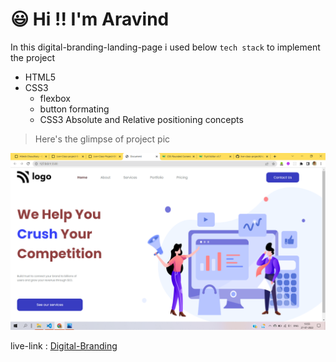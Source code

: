 # :smiley: Hi !! I'm Aravind

In this digital-branding-landing-page i used below `tech stack` to implement the project

- HTML5
- CSS3
  - flexbox
  - button formating
  - CSS3 Absolute and Relative positioning concepts

> Here's the glimpse of project pic

![project-04](./assets/project-04.png)

live-link : [Digital-Branding](https://digital-branding-page.netlify.app/)

